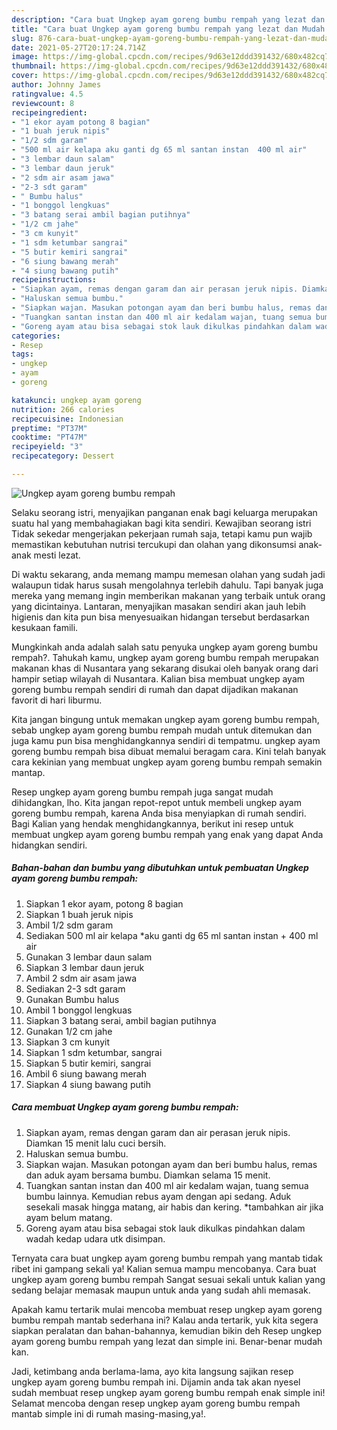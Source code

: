 ```yaml
---
description: "Cara buat Ungkep ayam goreng bumbu rempah yang lezat dan Mudah Dibuat"
title: "Cara buat Ungkep ayam goreng bumbu rempah yang lezat dan Mudah Dibuat"
slug: 876-cara-buat-ungkep-ayam-goreng-bumbu-rempah-yang-lezat-dan-mudah-dibuat
date: 2021-05-27T20:17:24.714Z
image: https://img-global.cpcdn.com/recipes/9d63e12ddd391432/680x482cq70/ungkep-ayam-goreng-bumbu-rempah-foto-resep-utama.jpg
thumbnail: https://img-global.cpcdn.com/recipes/9d63e12ddd391432/680x482cq70/ungkep-ayam-goreng-bumbu-rempah-foto-resep-utama.jpg
cover: https://img-global.cpcdn.com/recipes/9d63e12ddd391432/680x482cq70/ungkep-ayam-goreng-bumbu-rempah-foto-resep-utama.jpg
author: Johnny James
ratingvalue: 4.5
reviewcount: 8
recipeingredient:
- "1 ekor ayam potong 8 bagian"
- "1 buah jeruk nipis"
- "1/2 sdm garam"
- "500 ml air kelapa aku ganti dg 65 ml santan instan  400 ml air"
- "3 lembar daun salam"
- "3 lembar daun jeruk"
- "2 sdm air asam jawa"
- "2-3 sdt garam"
- " Bumbu halus"
- "1 bonggol lengkuas"
- "3 batang serai ambil bagian putihnya"
- "1/2 cm jahe"
- "3 cm kunyit"
- "1 sdm ketumbar sangrai"
- "5 butir kemiri sangrai"
- "6 siung bawang merah"
- "4 siung bawang putih"
recipeinstructions:
- "Siapkan ayam, remas dengan garam dan air perasan jeruk nipis. Diamkan 15 menit lalu cuci bersih."
- "Haluskan semua bumbu."
- "Siapkan wajan. Masukan potongan ayam dan beri bumbu halus, remas dan aduk ayam bersama bumbu. Diamkan selama 15 menit."
- "Tuangkan santan instan dan 400 ml air kedalam wajan, tuang semua bumbu lainnya. Kemudian rebus ayam dengan api sedang. Aduk sesekali masak hingga matang, air habis dan kering. *tambahkan air jika ayam belum matang."
- "Goreng ayam atau bisa sebagai stok lauk dikulkas pindahkan dalam wadah kedap udara utk disimpan."
categories:
- Resep
tags:
- ungkep
- ayam
- goreng

katakunci: ungkep ayam goreng 
nutrition: 266 calories
recipecuisine: Indonesian
preptime: "PT37M"
cooktime: "PT47M"
recipeyield: "3"
recipecategory: Dessert

---
```



![Ungkep ayam goreng bumbu rempah](https://img-global.cpcdn.com/recipes/9d63e12ddd391432/680x482cq70/ungkep-ayam-goreng-bumbu-rempah-foto-resep-utama.jpg)

Selaku seorang istri, menyajikan panganan enak bagi keluarga merupakan suatu hal yang membahagiakan bagi kita sendiri. Kewajiban seorang istri Tidak sekedar mengerjakan pekerjaan rumah saja, tetapi kamu pun wajib memastikan kebutuhan nutrisi tercukupi dan olahan yang dikonsumsi anak-anak mesti lezat.

Di waktu  sekarang, anda memang mampu memesan olahan yang sudah jadi walaupun tidak harus susah mengolahnya terlebih dahulu. Tapi banyak juga mereka yang memang ingin memberikan makanan yang terbaik untuk orang yang dicintainya. Lantaran, menyajikan masakan sendiri akan jauh lebih higienis dan kita pun bisa menyesuaikan hidangan tersebut berdasarkan kesukaan famili. 



Mungkinkah anda adalah salah satu penyuka ungkep ayam goreng bumbu rempah?. Tahukah kamu, ungkep ayam goreng bumbu rempah merupakan makanan khas di Nusantara yang sekarang disukai oleh banyak orang dari hampir setiap wilayah di Nusantara. Kalian bisa membuat ungkep ayam goreng bumbu rempah sendiri di rumah dan dapat dijadikan makanan favorit di hari liburmu.

Kita jangan bingung untuk memakan ungkep ayam goreng bumbu rempah, sebab ungkep ayam goreng bumbu rempah mudah untuk ditemukan dan juga kamu pun bisa menghidangkannya sendiri di tempatmu. ungkep ayam goreng bumbu rempah bisa dibuat memalui beragam cara. Kini telah banyak cara kekinian yang membuat ungkep ayam goreng bumbu rempah semakin mantap.

Resep ungkep ayam goreng bumbu rempah juga sangat mudah dihidangkan, lho. Kita jangan repot-repot untuk membeli ungkep ayam goreng bumbu rempah, karena Anda bisa menyiapkan di rumah sendiri. Bagi Kalian yang hendak menghidangkannya, berikut ini resep untuk membuat ungkep ayam goreng bumbu rempah yang enak yang dapat Anda hidangkan sendiri.

<!--inarticleads1-->

##### Bahan-bahan dan bumbu yang dibutuhkan untuk pembuatan Ungkep ayam goreng bumbu rempah:

1. Siapkan 1 ekor ayam, potong 8 bagian
1. Siapkan 1 buah jeruk nipis
1. Ambil 1/2 sdm garam
1. Sediakan 500 ml air kelapa *aku ganti dg 65 ml santan instan + 400 ml air
1. Gunakan 3 lembar daun salam
1. Siapkan 3 lembar daun jeruk
1. Ambil 2 sdm air asam jawa
1. Sediakan 2-3 sdt garam
1. Gunakan  Bumbu halus
1. Ambil 1 bonggol lengkuas
1. Siapkan 3 batang serai, ambil bagian putihnya
1. Gunakan 1/2 cm jahe
1. Siapkan 3 cm kunyit
1. Siapkan 1 sdm ketumbar, sangrai
1. Siapkan 5 butir kemiri, sangrai
1. Ambil 6 siung bawang merah
1. Siapkan 4 siung bawang putih




<!--inarticleads2-->

##### Cara membuat Ungkep ayam goreng bumbu rempah:

1. Siapkan ayam, remas dengan garam dan air perasan jeruk nipis. Diamkan 15 menit lalu cuci bersih.
1. Haluskan semua bumbu.
1. Siapkan wajan. Masukan potongan ayam dan beri bumbu halus, remas dan aduk ayam bersama bumbu. Diamkan selama 15 menit.
1. Tuangkan santan instan dan 400 ml air kedalam wajan, tuang semua bumbu lainnya. Kemudian rebus ayam dengan api sedang. Aduk sesekali masak hingga matang, air habis dan kering. *tambahkan air jika ayam belum matang.
1. Goreng ayam atau bisa sebagai stok lauk dikulkas pindahkan dalam wadah kedap udara utk disimpan.




Ternyata cara buat ungkep ayam goreng bumbu rempah yang mantab tidak ribet ini gampang sekali ya! Kalian semua mampu mencobanya. Cara buat ungkep ayam goreng bumbu rempah Sangat sesuai sekali untuk kalian yang sedang belajar memasak maupun untuk anda yang sudah ahli memasak.

Apakah kamu tertarik mulai mencoba membuat resep ungkep ayam goreng bumbu rempah mantab sederhana ini? Kalau anda tertarik, yuk kita segera siapkan peralatan dan bahan-bahannya, kemudian bikin deh Resep ungkep ayam goreng bumbu rempah yang lezat dan simple ini. Benar-benar mudah kan. 

Jadi, ketimbang anda berlama-lama, ayo kita langsung sajikan resep ungkep ayam goreng bumbu rempah ini. Dijamin anda tak akan nyesel sudah membuat resep ungkep ayam goreng bumbu rempah enak simple ini! Selamat mencoba dengan resep ungkep ayam goreng bumbu rempah mantab simple ini di rumah masing-masing,ya!.

